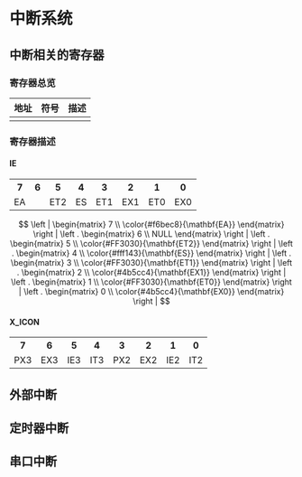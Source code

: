 # 中断系统

## 中断相关的寄存器

### 寄存器总览

|地址|符号|描述|
|-|-|-|
||||

### 寄存器描述

#### IE

<table>
    <tr align="center">
        <th>7</th><th>6</th><th>5</th><th>4</th><th>3</th><th>2</th><th>1</th><th>0</th>
    </tr>
    <tr align="center">
        <td>EA</td><td></td><td>ET2</td><td>ES</td><td>ET1</td><td>EX1</td><td>ET0</td><td>EX0</td>
    </tr>
</table>

$$
\left |
\begin{matrix}
7 \\
\color{#f6bec8}{\mathbf{EA}}
\end{matrix}
\right |
\left .
\begin{matrix}
6 \\
NULL
\end{matrix}
\right |
\left .
\begin{matrix}
5 \\
\color{#FF3030}{\mathbf{ET2}}
\end{matrix}
\right |
\left .
\begin{matrix}
4 \\
\color{#fff143}{\mathbf{ES}}
\end{matrix}
\right |
\left .
\begin{matrix}
3 \\
\color{#FF3030}{\mathbf{ET1}}
\end{matrix}
\right |
\left .
\begin{matrix}
2 \\
\color{#4b5cc4}{\mathbf{EX1}}
\end{matrix}
\right |
\left .
\begin{matrix}
1 \\
\color{#FF3030}{\mathbf{ET0}}
\end{matrix}
\right |
\left .
\begin{matrix}
0 \\
\color{#4b5cc4}{\mathbf{EX0}}
\end{matrix}
\right |
$$

#### X_ICON

<table>
    <tr align="center">
        <th>7</th><th>6</th><th>5</th><th>4</th><th>3</th><th>2</th><th>1</th><th>0</th>
    </tr>
    <tr align="center">
        <td>PX3</td><td>EX3</td><td>IE3</td><td>IT3</td><td>PX2</td><td>EX2</td><td>IE2</td><td>IT2</td>
    </tr>
</table>

## 外部中断

## 定时器中断

## 串口中断
